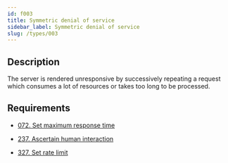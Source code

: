 ```yaml
---
id: f003
title: Symmetric denial of service
sidebar_label: Symmetric denial of service
slug: /types/003
---
```


## Description

The server is rendered unresponsive by successively repeating a request which
consumes a lot of resources or takes too long to be processed.

## Requirements

- [072. Set maximum response time](/criteria/architecture/072)

- [237. Ascertain human interaction](/criteria/authentication/237)

- [327. Set rate limit](/criteria/architecture/327)

